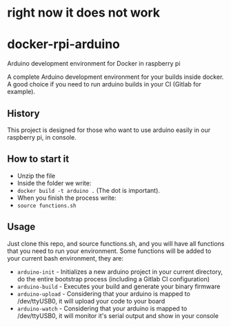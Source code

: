# right now it does not work

# docker-rpi-arduino

Arduino development environment for Docker in raspberry pi

A complete Arduino development environment for your builds inside docker. A good choice if you need to run arduino builds in your CI (Gitlab for example).

## History
This project is designed for those who want to use arduino easily in our raspberry pi, in console.

## How to start it

- Unzip the file
- Inside the folder we write:
- `docker build -t arduino .` (The dot is important).
- When you finish the process write:
- `source functions.sh`

## Usage

Just clone this repo, and source functions.sh, and you will have all functions that you need to run your environment. Some functions will be added to your current bash environment, they are:

- `arduino-init` - Initializes a new arduino project in your current directory, do the entire bootstrap process (including a Gitlab CI configuration)
- `arduino-build` - Executes your build and generate your binary firmware
- `arduino-upload` - Considering that your arduino is mapped to /dev/ttyUSB0, it will upload your code to your board
- `arduino-watch` - Considering that your arduino is mapped to /dev/ttyUSB0, it will monitor it's serial output and show in your console
